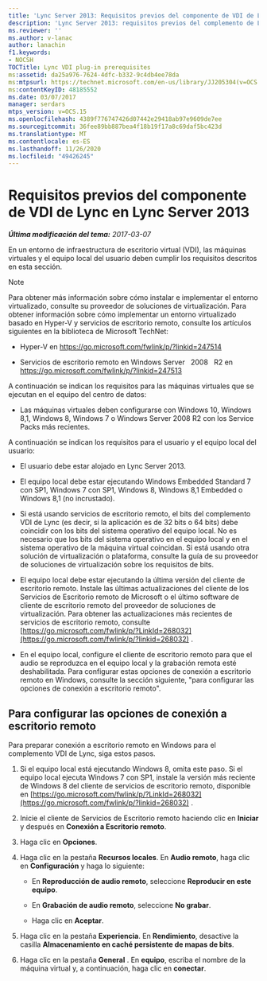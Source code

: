 ```yaml
---
title: 'Lync Server 2013: Requisitos previos del componente de VDI de Lync'
description: 'Lync Server 2013: requisitos previos del complemento de Lync VDI.'
ms.reviewer: ''
ms.author: v-lanac
author: lanachin
f1.keywords:
- NOCSH
TOCTitle: Lync VDI plug-in prerequisites
ms:assetid: da25a976-7624-4dfc-b332-9c4db4ee78da
ms:mtpsurl: https://technet.microsoft.com/en-us/library/JJ205304(v=OCS.15)
ms:contentKeyID: 48185552
ms.date: 03/07/2017
manager: serdars
mtps_version: v=OCS.15
ms.openlocfilehash: 4389f776747426d07442e29418ab97e9609de7ee
ms.sourcegitcommit: 36fee89bb887bea4f18b19f17a8c69daf5bc423d
ms.translationtype: MT
ms.contentlocale: es-ES
ms.lasthandoff: 11/26/2020
ms.locfileid: "49426245"
---
```

# <a name="lync-vdi-plug-in-prerequisites-in-lync-server-2013"></a>Requisitos previos del componente de VDI de Lync en Lync Server 2013

<div data-xmlns="http://www.w3.org/1999/xhtml">

<div class="topic" data-xmlns="http://www.w3.org/1999/xhtml" data-msxsl="urn:schemas-microsoft-com:xslt" data-cs="https://msdn.microsoft.com/">

<div data-asp="https://msdn2.microsoft.com/asp">



</div>

<div id="mainSection">

<div id="mainBody">

<span> </span>

_**Última modificación del tema:** 2017-03-07_

En un entorno de infraestructura de escritorio virtual (VDI), las máquinas virtuales y el equipo local del usuario deben cumplir los requisitos descritos en esta sección.

<div>


> [!NOTE]  
> Para obtener más información sobre cómo instalar e implementar el entorno virtualizado, consulte su proveedor de soluciones de virtualización. Para obtener información sobre cómo implementar un entorno virtualizado basado en Hyper-V y servicios de escritorio remoto, consulte los artículos siguientes en la biblioteca de Microsoft TechNet: 
> <UL>
> <LI>
> <P>Hyper-V en <A class=uri href="https://go.microsoft.com/fwlink/p/?linkid=247514">https://go.microsoft.com/fwlink/p/?linkid=247514</A></P>
> <LI>
> <P>Servicios de escritorio remoto en Windows Server &nbsp; 2008 &nbsp; R2 en <A class=uri href="https://go.microsoft.com/fwlink/p/?linkid=247513">https://go.microsoft.com/fwlink/p/?linkid=247513</A></P></LI></UL>



</div>

A continuación se indican los requisitos para las máquinas virtuales que se ejecutan en el equipo del centro de datos:

  - Las máquinas virtuales deben configurarse con Windows 10, Windows 8,1, Windows 8, Windows 7 o Windows Server 2008 R2 con los Service Packs más recientes.

A continuación se indican los requisitos para el usuario y el equipo local del usuario:

  - El usuario debe estar alojado en Lync Server 2013.

  - El equipo local debe estar ejecutando Windows Embedded Standard 7 con SP1, Windows 7 con SP1, Windows 8, Windows 8,1 Embedded o Windows 8,1 (no incrustado).

  - Si está usando servicios de escritorio remoto, el bits del complemento VDI de Lync (es decir, si la aplicación es de 32 bits o 64 bits) debe coincidir con los bits del sistema operativo del equipo local. No es necesario que los bits del sistema operativo en el equipo local y en el sistema operativo de la máquina virtual coincidan. Si está usando otra solución de virtualización o plataforma, consulte la guía de su proveedor de soluciones de virtualización sobre los requisitos de bits.

  - El equipo local debe estar ejecutando la última versión del cliente de escritorio remoto. Instale las últimas actualizaciones del cliente de los Servicios de Escritorio remoto de Microsoft o el último software de cliente de escritorio remoto del proveedor de soluciones de virtualización. Para obtener las actualizaciones más recientes de servicios de escritorio remoto, consulte [https://go.microsoft.com/fwlink/p/?LinkId=268032](https://go.microsoft.com/fwlink/p/?linkid=268032) .

  - En el equipo local, configure el cliente de escritorio remoto para que el audio se reproduzca en el equipo local y la grabación remota esté deshabilitada. Para configurar estas opciones de conexión a escritorio remoto en Windows, consulte la sección siguiente, "para configurar las opciones de conexión a escritorio remoto".

<div>

## <a name="to-configure-remote-desktop-connection-settings"></a>Para configurar las opciones de conexión a escritorio remoto

Para preparar conexión a escritorio remoto en Windows para el complemento VDI de Lync, siga estos pasos.

1.  Si el equipo local está ejecutando Windows 8, omita este paso. Si el equipo local ejecuta Windows 7 con SP1, instale la versión más reciente de Windows 8 del cliente de servicios de escritorio remoto, disponible en [https://go.microsoft.com/fwlink/p/?LinkId=268032](https://go.microsoft.com/fwlink/p/?linkid=268032) .

2.  Inicie el cliente de Servicios de Escritorio remoto haciendo clic en **Iniciar** y después en **Conexión a Escritorio remoto**.

3.  Haga clic en **Opciones**.

4.  Haga clic en la pestaña **Recursos locales**. En **Audio remoto**, haga clic en **Configuración** y haga lo siguiente:
    
      - En **Reproducción de audio remoto**, seleccione **Reproducir en este equipo**.
    
      - En **Grabación de audio remoto**, seleccione **No grabar**.
    
      - Haga clic en **Aceptar**.

5.  Haga clic en la pestaña **Experiencia**. En **Rendimiento**, desactive la casilla **Almacenamiento en caché persistente de mapas de bits**.

6.  Haga clic en la pestaña **General** . En **equipo**, escriba el nombre de la máquina virtual y, a continuación, haga clic en **conectar**.

</div>

</div>

<span> </span>

</div>

</div>

</div>

